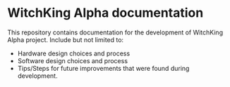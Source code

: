 # WitchKing Alpha documentation
This repository contains documentation for the development of WitchKing Alpha project. Include but not limited to:
* Hardware design choices and process
* Software design choices and process
* Tips/Steps for future improvements that were found during development.
